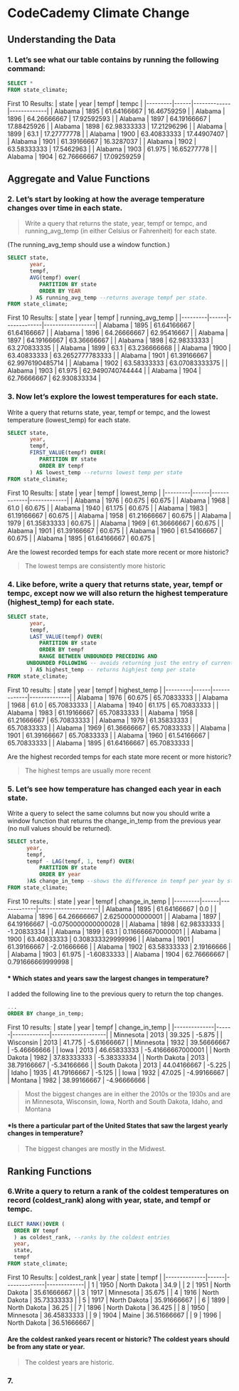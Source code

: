 # CodeCademy Climate Change
## Understanding the Data
### 1. Let’s see what our table contains by running the following command:

```SQL
SELECT * 
FROM state_climate;

```

First 10 Results:
| state   | year | tempf       | tempc       |
|---------|------|-------------|-------------|
| Alabama | 1895 | 61.64166667 | 16.46759259 |
| Alabama | 1896 | 64.26666667 | 17.92592593 |
| Alabama | 1897 | 64.19166667 | 17.88425926 |
| Alabama | 1898 | 62.98333333 | 17.21296296 |
| Alabama | 1899 | 63.1        | 17.27777778 |
| Alabama | 1900 | 63.40833333 | 17.44907407 |
| Alabama | 1901 | 61.39166667 | 16.3287037  |
| Alabama | 1902 | 63.58333333 | 17.5462963  |
| Alabama | 1903 | 61.975      | 16.65277778 |
| Alabama | 1904 | 62.76666667 | 17.09259259 |
 

## Aggregate and Value Functions
### 2. Let’s start by looking at how the average temperature changes over time in each state.

>Write a query that returns the state, year, tempf or tempc, and running_avg_temp (in either Celsius or Fahrenheit) for each state.

(The running_avg_temp should use a window function.)

```SQL
SELECT state, 
       year,
       tempf,
       AVG(tempf) over(
          PARTITION BY state
          ORDER BY YEAR
       ) AS running_avg_temp --returns average tempf per state.
FROM state_climate;

```

First 10 Results:
| state   | year | tempf       | running_avg_temp |
|---------|------|-------------|------------------|
| Alabama | 1895 | 61.64166667 | 61.64166667      |
| Alabama | 1896 | 64.26666667 | 62.95416667      |
| Alabama | 1897 | 64.19166667 | 63.36666667      |
| Alabama | 1898 | 62.98333333 | 63.270833335     |
| Alabama | 1899 | 63.1        | 63.236666668     |
| Alabama | 1900 | 63.40833333 | 63.2652777783333 |
| Alabama | 1901 | 61.39166667 | 62.9976190485714 |
| Alabama | 1902 | 63.58333333 | 63.07083333375   |
| Alabama | 1903 | 61.975      | 62.9490740744444 |
| Alabama | 1904 | 62.76666667 | 62.930833334     |

### 3. Now let’s explore the lowest temperatures for each state.
Write a query that returns state, year, tempf or tempc, and the lowest temperature (lowest_temp) for each state.

```SQL
SELECT state,
       year,
       tempf,
       FIRST_VALUE(tempf) OVER(
          PARTITION BY state
          ORDER BY tempf
       ) AS lowest_temp --returns lowest temp per state
FROM state_climate;
```
First 10 Results:
| state   | year | tempf       | lowest_temp |
|---------|------|-------------|-------------|
| Alabama | 1976 | 60.675      | 60.675      |
| Alabama | 1968 | 61.0        | 60.675      |
| Alabama | 1940 | 61.175      | 60.675      |
| Alabama | 1983 | 61.19166667 | 60.675      |
| Alabama | 1958 | 61.21666667 | 60.675      |
| Alabama | 1979 | 61.35833333 | 60.675      |
| Alabama | 1969 | 61.36666667 | 60.675      |
| Alabama | 1901 | 61.39166667 | 60.675      |
| Alabama | 1960 | 61.54166667 | 60.675      |
| Alabama | 1895 | 61.64166667 | 60.675      |

Are the lowest recorded temps for each state more recent or more historic?

>The lowest temps are consistently more historic


### 4. Like before, write a query that returns state, year, tempf or tempc, except now we will also return the highest temperature (highest_temp) for each state.

```SQL
SELECT state,
       year,
       tempf,
       LAST_VALUE(tempf) OVER(
          PARTITION BY state
          ORDER BY tempf
          RANGE BETWEEN UNBOUNDED PRECEDING AND 
      UNBOUNDED FOLLOWING -- avoids returning just the entry of current column
       ) AS highest_temp -- returns highjest temp per state
FROM state_climate;
```
First 10 results:
| state   | year | tempf       | highest_temp |
|---------|------|-------------|--------------|
| Alabama | 1976 | 60.675      | 65.70833333  |
| Alabama | 1968 | 61.0        | 65.70833333  |
| Alabama | 1940 | 61.175      | 65.70833333  |
| Alabama | 1983 | 61.19166667 | 65.70833333  |
| Alabama | 1958 | 61.21666667 | 65.70833333  |
| Alabama | 1979 | 61.35833333 | 65.70833333  |
| Alabama | 1969 | 61.36666667 | 65.70833333  |
| Alabama | 1901 | 61.39166667 | 65.70833333  |
| Alabama | 1960 | 61.54166667 | 65.70833333  |
| Alabama | 1895 | 61.64166667 | 65.70833333  |

Are the highest recorded temps for each state more recent or more historic?

>The highest temps are usually more recent

### 5. Let’s see how temperature has changed each year in each state.

Write a query to select the same columns but now you should write a window function that returns the change_in_temp from the previous year (no null values should be returned).

```SQL
SELECT state,
      year,
      tempf,
      tempf - LAG(tempf, 1, tempf) OVER(
          PARTITION BY state
          ORDER BY year
      )AS change_in_temp --shows the difference in tempf per year by state
FROM state_climate;
```

First 10 results:
| state   | year | tempf       | change_in_temp      |
|---------|------|-------------|---------------------|
| Alabama | 1895 | 61.64166667 | 0.0                 |
| Alabama | 1896 | 64.26666667 | 2.62500000000001    |
| Alabama | 1897 | 64.19166667 | -0.0750000000000028 |
| Alabama | 1898 | 62.98333333 | -1.20833334         |
| Alabama | 1899 | 63.1        | 0.116666670000001   |
| Alabama | 1900 | 63.40833333 | 0.308333329999996   |
| Alabama | 1901 | 61.39166667 | -2.01666666         |
| Alabama | 1902 | 63.58333333 | 2.19166666          |
| Alabama | 1903 | 61.975      | -1.60833333         |
| Alabama | 1904 | 62.76666667 | 0.791666669999998   |

####   * Which states and years saw the largest changes in temperature?

  I added the following line to the previous query to return the top changes.
  
 ``` SQL
...
ORDER BY change_in_temp;
```

First 10 results:
| state        | year | tempf       | change_in_temp    |
|--------------|------|-------------|-------------------|
| Minnesota    | 2013 | 39.325      | -5.875            |
| Wisconsin    | 2013 | 41.775      | -5.61666667       |
| Minnesota    | 1932 | 39.56666667 | -5.46666666       |
| Iowa         | 2013 | 46.65833333 | -5.41666667000001 |
| North Dakota | 1982 | 37.83333333 | -5.38333334       |
| North Dakota | 2013 | 38.79166667 | -5.34166666       |
| South Dakota | 2013 | 44.04166667 | -5.225            |
| Idaho        | 1935 | 41.79166667 | -5.125            |
| Iowa         | 1932 | 47.025      | -4.99166667       |
| Montana      | 1982 | 38.99166667 | -4.96666666       |

>  Most the biggest changes are in either the 2010s or the 1930s and  are in Minnesota, Wisconsin, Iowa, North and South Dakota, Idaho, and Montana

#### *Is there a particular part of the United States that saw the largest yearly changes in temperature?

> The biggest changes are mostly in the Midwest.


## Ranking Functions


### 6.Write a query to return a rank of the coldest temperatures on record (coldest_rank) along with year, state, and tempf or tempc.

```SQL
ELECT RANK()OVER (
  ORDER BY tempf
  ) as coldest_rank, --ranks by the coldest entries
  year,
  state,
  tempf
FROM state_climate;
```

First 10 Results:
| coldest_rank | year | state        | tempf       |
|--------------|------|--------------|-------------|
| 1            | 1950 | North Dakota | 34.9        |
| 2            | 1951 | North Dakota | 35.61666667 |
| 3            | 1917 | Minnesota    | 35.675      |
| 4            | 1916 | North Dakota | 35.73333333 |
| 5            | 1917 | North Dakota | 35.91666667 |
| 6            | 1899 | North Dakota | 36.25       |
| 7            | 1896 | North Dakota | 36.425      |
| 8            | 1950 | Minnesota    | 36.45833333 |
| 9            | 1904 | Maine        | 36.51666667 |
| 9            | 1996 | North Dakota | 36.51666667 |

#### Are the coldest ranked years recent or historic? The coldest years should be from any state or year.

> The coldest years are historic.

### 7.
